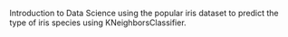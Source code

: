 Introduction to Data Science using the popular iris dataset to predict the type of iris species using KNeighborsClassifier.
